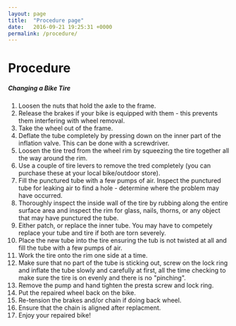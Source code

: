 ```yaml
---
layout: page
title:  "Procedure page"
date:   2016-09-21 19:25:31 +0000
permalink: /procedure/
---
```


# Procedure

##### Changing a Bike Tire
1. Loosen the nuts that hold the axle to the frame.
2. Release the brakes if your bike is equipped with them - this prevents them interfering with wheel removal.
3. Take the wheel out of the frame.
4. Deflate the tube completely by pressing down on the inner part of the inflation valve. This can be done with a screwdriver. 
5. Loosen the tire tred from the wheel rim by squeezing the tire together all the way around the rim.
6. Use a couple of tire levers to remove the tred completely (you can purchase these at your local bike/outdoor store).
8. Fill the punctured tube with a few pumps of air. Inspect the punctured tube for leaking air to find a hole - determine where the problem may have occurred.
9. Thoroughly inspect the inside wall of the tire by rubbing along the entire surface area and inspect the rim for glass, nails, thorns, or any object that may have punctured the tube.
10. Either patch, or replace the inner tube. You may have to competely replace your tube and tire if both are torn severely. 
11. Place the new tube into the tire ensuring the tub is not twisted at all and fill the tube with a few pumps of air.
12. Work the tire onto the rim one side at a time.
13. Make sure that no part of the tube is sticking out, screw on the lock ring and inflate the tube slowly and carefully at first, all the time checking to make sure the tire is on evenly and there is no "pinching".
14. Remove the pump and hand tighten the presta screw and lock ring.
15. Put the repaired wheel back on the bike.
 16. Re-tension the brakes and/or chain if doing back wheel.
 17. Ensure that the chain is aligned after replacment. 
18. Enjoy your repaired bike!
